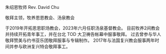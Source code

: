 朱绍恩牧师 Rev. David Chu

敬拜主领，牧养恩恩教会、汤泉教会

于2019年开拓恩恩职场教会，2023年六月任职汤泉基督教会。
目前牧养2间教会并持续开拓青年事工，并在台北 TOD 大卫祷告帐幕中服事敬拜。
过去曾参与华人敬拜赞美与约书亚乐团敬拜服事与专辑制作。
2017年与法国复兴教会服事两年时间并参与欧洲复兴特会敬拜事工。
